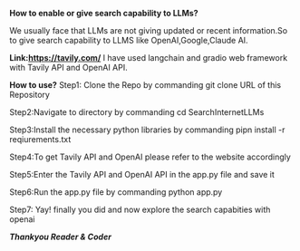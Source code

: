 **How to enable or give search capability to LLMs?**

We usually face that LLMs are not giving updated or recent information.So to give search capability to LLMS like OpenAI,Google,Claude AI.

**Link:https://tavily.com/**
I have used langchain and gradio web framework with Tavily API and OpenAI API.

**How to use?**
Step1: Clone the Repo by commanding git clone URL of this Repository

Step2:Navigate to directory by commanding cd SearchInternetLLMs

Step3:Install the necessary python libraries by commanding pipn install -r reqiurements.txt

Step4:To get  Tavily API and OpenAI please refer to the website accordingly

Step5:Enter the Tavily API and OpenAI API in the app.py file and save it 

Step6:Run the app.py file by commanding python app.py

Step7: Yay! finally you did and now explore the search capabities with openai

***Thankyou Reader & Coder***
